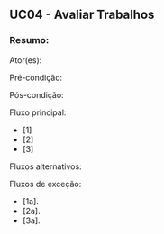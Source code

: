 ## UC04 - Avaliar Trabalhos

### Resumo: 

Ator(es): 

Pré-condição: 

Pós-condição: 

Fluxo principal: 
- [1] 
- [2] 
- [3] 

Fluxos alternativos:

Fluxos de exceção:
- [1a]. 
- [2a]. 
- [3a]. 


